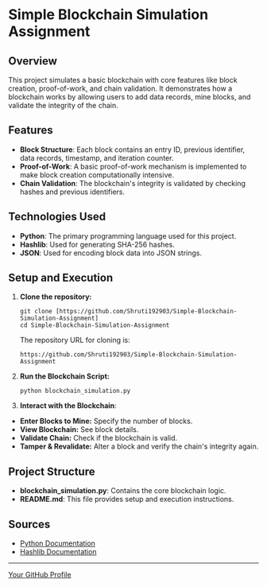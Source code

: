 # Simple Blockchain Simulation Assignment

## Overview

This project simulates a basic blockchain with core features like block creation, proof-of-work, and chain validation. It demonstrates how a blockchain works by allowing users to add data records, mine blocks, and validate the integrity of the chain.

## Features

- **Block Structure**: Each block contains an entry ID, previous identifier, data records, timestamp, and iteration counter.
- **Proof-of-Work**: A basic proof-of-work mechanism is implemented to make block creation computationally intensive.
- **Chain Validation**: The blockchain's integrity is validated by checking hashes and previous identifiers.

## Technologies Used

- **Python**: The primary programming language used for this project.
- **Hashlib**: Used for generating SHA-256 hashes.
- **JSON**: Used for encoding block data into JSON strings.

## Setup and Execution

1.  **Clone the repository:**

    ```
    git clone [https://github.com/Shruti192903/Simple-Blockchain-Simulation-Assignment]
    cd Simple-Blockchain-Simulation-Assignment
    ```

    The repository URL for cloning is:

    `https://github.com/Shruti192903/Simple-Blockchain-Simulation-Assignment`

3.  **Run the Blockchain Script:**

    ```
    python blockchain_simulation.py
    ```


4. **Interact with the Blockchain**:
  - **Enter Blocks to Mine:** Specify the number of blocks.
  - **View Blockchain:** See block details.
  - **Validate Chain:** Check if the blockchain is valid.
  - **Tamper & Revalidate:** Alter a block and verify the chain's integrity again.

## Project Structure

- **blockchain_simulation.py**: Contains the core blockchain logic.
- **README.md**: This file provides setup and execution instructions.


## Sources

- [Python Documentation](https://docs.python.org/3/)
- [Hashlib Documentation](https://docs.python.org/3/library/hashlib.html)


---

[Your GitHub Profile](https://github.com/your-username)
